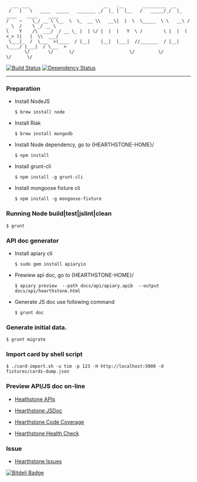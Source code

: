
      ___ ___                            __   .__       _________  __                           
     /   |   \   ____  _____   _______ _/  |_ |  |__   /   _____/_/  |_   ____    ____    ____  
    /    ~    \_/ __ \ \__  \  \_  __ \\   __\|  |  \  \_____  \ \   __\ /  _ \  /    \ _/ __ \ 
    \    Y    /\  ___/  / __ \_ |  | \/ |  |  |   Y  \ /        \ |  |  (  <_> )|   |  \\  ___/ 
     \___|_  /  \___  >(____  / |__|    |__|  |___|  //_______  / |__|   \____/ |___|  / \___  >
           \/       \/      \/                     \/         \/                     \/      \/ 


[![Build Status](https://travis-ci.org/tim-tang/hearthstone.png?branch=master)](https://travis-ci.org/tim-tang/hearthstone) [![Dependency Status](https://gemnasium.com/tim-tang/hearthstone.png)](https://gemnasium.com/tim-tang/hearthstone)

---

### Preparation

- Install NodeJS

    ```
    $ brew install node
    ```
- Install Riak 

    ```
    $ brew install mongodb
    ```

- Install Node dependency, go to {HEARTHSTONE-HOME}/

    ```
    $ npm install
    ```

- Install grunt-cli

    ```
    $ npm install -g grunt-cli
    ```
- Install mongoose fixture cli

    ```
    $ npm install -g mongoose-fixture
    ```

### Running Node build|test|jslint|clean

    $ grunt 

### API doc generator

- Install apiary cli

    ```
    $ sudo gem install apiaryio
    ```
- Prewiew api doc, go to {HEARTHSTONE-HOME}/

    ```
    $ apiary preview  --path docs/api/apiary.apib  --output docs/api/hearthstone.html
    ```

- Generate JS doc use following command

    ```
    $ grunt doc
    ```

### Generate initial data.

    $ grunt migrate

### Import card by shell script

    $ ./card-import.sh -u tim -p 123 -H http://localhost:5000 -d fixtures/cards-dump.json 

### Preview API/JS doc on-line

- [Heathstone APIs](http://hearthstone-srv.herokuapp.com/api/hearthstone.html)

- [Hearthstone JSDoc](http://hearthstone-srv.herokuapp.com/)

- [Hearthstone Code Coverage](http://hearthstone-srv.herokuapp.com/coverage.html)

- [Hearthstone Health Check](http://hearthstone-srv.herokuapp.com/health)

### Issue

- [Hearthstone Issues](https://github.com/tim-tang/hearthstone/issues)


[![Bitdeli Badge](https://d2weczhvl823v0.cloudfront.net/tim-tang/hearthstone/trend.png)](https://bitdeli.com/free "Bitdeli Badge")

